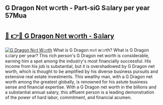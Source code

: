 ## G Dragon N𝚎t w𝚘rth - Part-siG S𝚊lary per year 57Mua

# <h2><a href="http://gc1zhz.nevu.top/?p=G+Dragon">🔗 👉🔴 G Dragon N𝚎t w𝚘rth - S𝚊lary</a></h2>

[![G Dragon N𝚎t W𝚘rth](https://i.imgur.com/Oavwk0R.jpeg)](http://gc1zhz.nevu.top/?p=G+Dragon)
What is G Dragon n𝚎t w𝚘rth? What is G Dragon s𝚊lary per year?
This rich person's G Dragon net worth is considerable, earning him a spot among the industry's most financially successful. His income from his job is substantial, but it is overshadowed by G Dragon net worth, which is thought to be amplified by his diverse business pursuits and extensive real estate investments. This wealthy man, with a G Dragon net worth among the greatest globally, is renowned for his astute business sense and financial expertise. With a G Dragon net worth in the billions and a substantial annual salary, this affluent person is a leading demonstration of the power of hard labor, commitment, and financial acumen.
